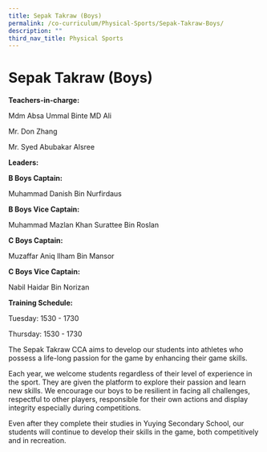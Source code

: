 ```yaml
---
title: Sepak Takraw (Boys)
permalink: /co-curriculum/Physical-Sports/Sepak-Takraw-Boys/
description: ""
third_nav_title: Physical Sports
---
```

Sepak Takraw (Boys)
===================

<b> Teachers-in-charge: </b>

Mdm Absa Ummal Binte MD Ali 

Mr. Don Zhang

Mr. Syed Abubakar Alsree

  

<b> Leaders: </b>

<b> B Boys Captain: </b>

Muhammad Danish Bin Nurfirdaus

<b> B Boys Vice Captain: </b> 

Muhammad Mazlan Khan Surattee Bin Roslan

  

<b> C Boys Captain: </b>

Muzaffar Aniq Ilham Bin Mansor   
  

<b> C Boys Vice Captain: </b>

Nabil Haidar Bin Norizan

  

<b> Training Schedule: </b>

Tuesday: 1530 - 1730

Thursday: 1530 - 1730

  

The Sepak Takraw CCA aims to develop our students into athletes who possess a life-long passion for the game by enhancing their game skills. 

  

Each year, we welcome students regardless of their level of experience in the sport. They are given the platform to explore their passion and learn new skills. We encourage our boys to be resilient in facing all challenges, respectful to other players, responsible for their own actions and display integrity especially during competitions.

  

Even after they complete their studies in Yuying Secondary School, our students will continue to develop their skills in the game, both competitively and in recreation.